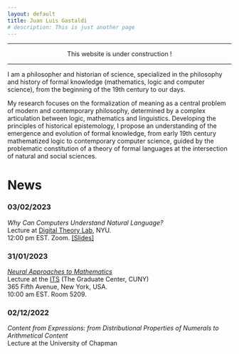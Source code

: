 ```yaml
---
layout: default
title: Juan Luis Gastaldi
# description: This is just another page
---
```


<script src="{{ 'assets/js/random-color.js' }}"></script>

* * *
<p style="text-align: center;">This website is under construction !</p>

* * *
 




<!-- // var colors = ['#3b4cc0', '#6282ea', '#8db0fe','#b8d0f9','#dddddd','#f5c4ad','#f49a7b','#de604d','#b40426'];
// var buttons = document.getElementsByClassName("btn");
// for (let i = 0; i < buttons.length; i++) {
//     var random_color = colors[Math.floor(Math.random() * colors.length)];
//     buttons[i].style.backgroundColor = random_color;
// } -->


I am a philosopher and historian of science, specialized in the philosophy and history of formal knowledge (mathematics, logic and computer science), from the beginning of the 19th century to our days.

My research focuses on the formalization of meaning as a central problem of modern and contemporary philosophy, determined by a complex articulation between logic, mathematics and linguistics. Developing the principles of historical epistemology, I propose an understanding of the emergence and evolution of formal knowledge, from early 19th century mathematized logic to contemporary computer science, guided by the problematic constitution of a theory of formal languages at the intersection of natural and social sciences.

# News

### 03/02/2023
*Why Can Computers Understand Natural Language?*\
Lecture at [Digital Theory Lab](https://digitaltheorylab.org), NYU.\
12:00 pm EST. Zoom.
[[Slides]](./assets/pdf/slides/gastaldi_230203_nyu.pdf)

### 31/01/2023
[*Neural Approaches to Mathematics*](https://itsatcuny.org/calendar/2023/1/30/its-tutorial-talk-juan-luis-gastaldi)\
Lecture at the [ITS](https://itsatcuny.org) (The Graduate Center, CUNY)\
365 Fifth Avenue, New York, USA.\
10:00 am EST. Room 5209.

### 02/12/2022
*Content from Expressions: from Distributional Properties of Numerals to Arithmetical Content*\
Lecture at the University of Chapman
